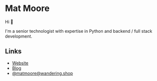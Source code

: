 # Mat Moore

Hi 👋

I'm a senior technologist with expertise in Python and backend / full stack development.

## Links
- [Website](https://matmoore.github.io/)
- [Blog](https://dev.to/matmooredev/)
- [@matmoore@wandering.shop](https://wandering.shop/@matmoore)
